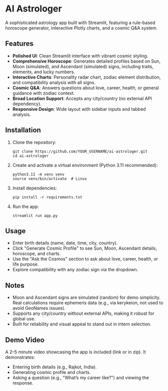 # AI Astrologer

A sophisticated astrology app built with Streamlit, featuring a rule-based horoscope generator, interactive Plotly charts, and a cosmic Q&A system.

## Features
- **Polished UI**: Clean Streamlit interface with vibrant cosmic styling.
- **Comprehensive Horoscope**: Generates detailed profiles based on Sun, Moon (simulated), and Ascendant (simulated) signs, including traits, elements, and lucky numbers.
- **Interactive Charts**: Personality radar chart, zodiac element distribution, and compatibility analysis with all signs.
- **Cosmic Q&A**: Answers questions about love, career, health, or general guidance with zodiac context.
- **Broad Location Support**: Accepts any city/country (no external API dependency).
- **Responsive Design**: Wide layout with sidebar inputs and tabbed analysis.

## Installation
1. Clone the repository:
   ```
   git clone https://github.com/YOUR_USERNAME/ai-astrologer.git
   cd ai-astrologer
   ```
2. Create and activate a virtual environment (Python 3.11 recommended):
   ```
   python3.11 -m venv venv
   source venv/bin/activate  # Linux
   ```
3. Install dependencies:
   ```
   pip install -r requirements.txt
   ```
4. Run the app:
   ```
   streamlit run app.py
   ```

## Usage
- Enter birth details (name, date, time, city, country).
- Click "Generate Cosmic Profile" to see Sun, Moon, Ascendant details, horoscope, and charts.
- Use the "Ask the Cosmos" section to ask about love, career, health, or life purpose.
- Explore compatibility with any zodiac sign via the dropdown.

## Notes
- Moon and Ascendant signs are simulated (random) for demo simplicity. Real calculations require ephemeris data (e.g., via kerykeion, not used to avoid GeoNames issues).
- Supports any city/country without external APIs, making it robust for global use.
- Built for reliability and visual appeal to stand out in intern selection.

## Demo Video
A 2–5 minute video showcasing the app is included (link or in zip). It demonstrates:
- Entering birth details (e.g., Rajkot, India).
- Generating cosmic profile and charts.
- Asking a question (e.g., "What’s my career like?") and viewing the response.
